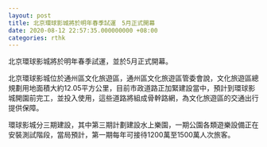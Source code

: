 ```yaml
---
layout: post
title: 北京環球影城將於明年春季試運　5月正式開幕
date: 2020-08-12 22:57:35.000000000 +08:00
categories: rthk
---
```


北京環球影城將於明年春季試運，並於5月正式開幕。

北京環球影城位於通州區文化旅遊區，通州區文化旅遊區管委會說，文化旅遊區總規劃用地面積大約12.05平方公里，目前市政道路正加緊建設當中，預計到環球影城開園前完工，並投入使用，這些道路將組成骨幹路網，為文化旅遊區的交通出行提供保障。

環球影城分三期建設，其中第三期計劃建設水上樂園，一期公園各類遊樂設備正在安裝測試階段，當局預計，第一期每年可接待1200萬至1500萬人次旅客。

